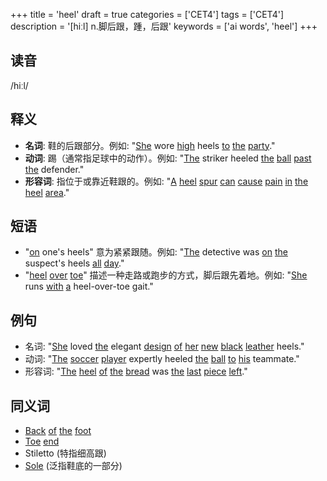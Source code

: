 +++
title = 'heel'
draft = true
categories = ['CET4']
tags = ['CET4']
description = '[hiːl] n.脚后跟，踵，后跟'
keywords = ['ai words', 'heel']
+++

## 读音
/hiːl/

## 释义
- **名词**: 鞋的后跟部分。例如: "[She](/zh/post/she/) wore [high](/zh/post/high/) heels [to](/zh/post/to/) [the](/zh/post/the/) [party](/zh/post/party/)."
- **动词**: 踢（通常指足球中的动作）。例如: "[The](/zh/post/the/) striker heeled [the](/zh/post/the/) [ball](/zh/post/ball/) [past](/zh/post/past/) [the](/zh/post/the/) defender."
- **形容词**: 指位于或靠近鞋跟的。例如: "[A](/zh/post/a/) [heel](/zh/post/heel/) [spur](/zh/post/spur/) [can](/zh/post/can/) [cause](/zh/post/cause/) [pain](/zh/post/pain/) [in](/zh/post/in/) [the](/zh/post/the/) [heel](/zh/post/heel/) [area](/zh/post/area/)."

## 短语
- "[on](/zh/post/on/) one's heels" 意为紧紧跟随。例如: "[The](/zh/post/the/) detective was [on](/zh/post/on/) [the](/zh/post/the/) suspect's heels [all](/zh/post/all/) [day](/zh/post/day/)."
- "[heel](/zh/post/heel/) [over](/zh/post/over/) [toe](/zh/post/toe/)" 描述一种走路或跑步的方式，脚后跟先着地。例如: "[She](/zh/post/she/) runs [with](/zh/post/with/) [a](/zh/post/a/) heel-over-toe gait."

## 例句
- 名词: "[She](/zh/post/she/) loved [the](/zh/post/the/) elegant [design](/zh/post/design/) [of](/zh/post/of/) [her](/zh/post/her/) [new](/zh/post/new/) [black](/zh/post/black/) [leather](/zh/post/leather/) heels."
- 动词: "[The](/zh/post/the/) [soccer](/zh/post/soccer/) [player](/zh/post/player/) expertly heeled [the](/zh/post/the/) [ball](/zh/post/ball/) [to](/zh/post/to/) [his](/zh/post/his/) teammate."
- 形容词: "[The](/zh/post/the/) [heel](/zh/post/heel/) [of](/zh/post/of/) [the](/zh/post/the/) [bread](/zh/post/bread/) was [the](/zh/post/the/) [last](/zh/post/last/) [piece](/zh/post/piece/) [left](/zh/post/left/)."

## 同义词
- [Back](/zh/post/back/) [of](/zh/post/of/) [the](/zh/post/the/) [foot](/zh/post/foot/)
- [Toe](/zh/post/toe/) [end](/zh/post/end/)
- Stiletto (特指细高跟)
- [Sole](/zh/post/sole/) (泛指鞋底的一部分)

